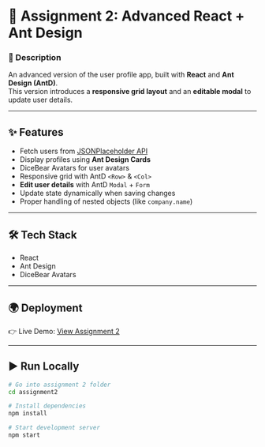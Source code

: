 # 🚀 Assignment 2: Advanced React + Ant Design

### 🔹 Description
An advanced version of the user profile app, built with **React** and **Ant Design (AntD)**.  
This version introduces a **responsive grid layout** and an **editable modal** to update user details.

---

## ✨ Features
- Fetch users from [JSONPlaceholder API](https://jsonplaceholder.typicode.com/users)
- Display profiles using **Ant Design Cards**
- DiceBear Avatars for user avatars
- Responsive grid with AntD `<Row>` & `<Col>`
- **Edit user details** with AntD `Modal` + `Form`
- Update state dynamically when saving changes
- Proper handling of nested objects (like `company.name`)

---

## 🛠️ Tech Stack
- React
- Ant Design
- DiceBear Avatars

---

## 🌍 Deployment
👉 Live Demo: [View Assignment 2](https://your-deployment-link-assignment2.com)

---

## ▶️ Run Locally

```bash
# Go into assignment 2 folder
cd assignment2

# Install dependencies
npm install

# Start development server
npm start
